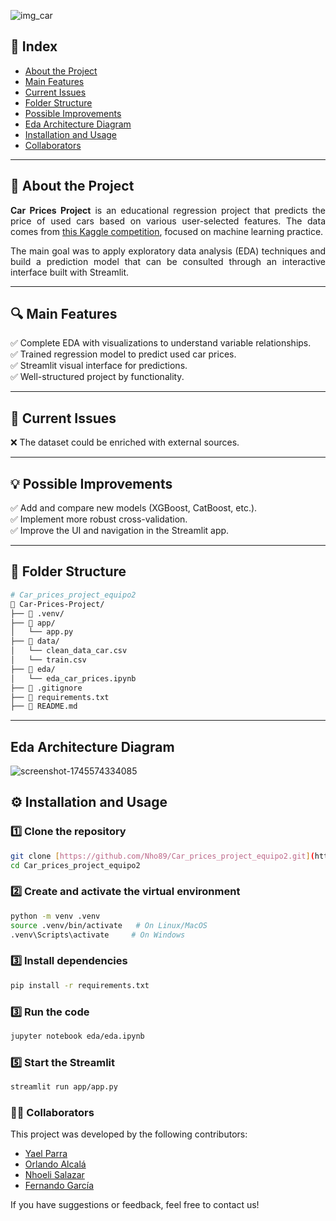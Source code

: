 ![img_car](<img/car_img.png>)

##  📌 Index
-  [About the Project](#-about-the-project)  
-  [Main Features](#-main-features)  
-  [Current Issues](#-current-issues)
-  [Folder Structure](#-folder-structure)
-  [Possible Improvements](#-possible-improvements)   
-  [Eda Architecture Diagram](#-Eda-Architecture-Diagram)   
-  [Installation and Usage](#-installation-and-usage)   
-  [Collaborators](#-collaborators)   

---

##  🚗 About the Project  

<div align="justify">

**Car Prices Project** is an educational regression project that predicts the price of used cars based on various user-selected features. The data comes from [this Kaggle competition](https://www.kaggle.com/competitions/playground-series-s4e9/overview), focused on machine learning practice.

The main goal was to apply exploratory data analysis (EDA) techniques and build a prediction model that can be consulted through an interactive interface built with Streamlit.

</div>

---

##  🔍 Main Features  
✅ Complete EDA with visualizations to understand variable relationships.  
✅ Trained regression model to predict used car prices.  
✅ Streamlit visual interface for predictions.  
✅ Well-structured project by functionality.  

---

##  🐞 Current Issues  
❌ The dataset could be enriched with external sources.  

---

##  💡 Possible Improvements  
✅ Add and compare new models (XGBoost, CatBoost, etc.).  
✅ Implement more robust cross-validation.  
✅ Improve the UI and navigation in the Streamlit app.  

---

##  📁 Folder Structure

```bash
# Car_prices_project_equipo2
📂 Car-Prices-Project/  
├── 📂 .venv/                   
├── 📂 app/                   
│   └── app.py              
├── 📂 data/   
│   └── clean_data_car.csv 
│   └── train.csv                
├── 📂 eda/                   
│   └── eda_car_prices.ipynb  
├── 📜 .gitignore  
├── 📜 requirements.txt  
├── 📜 README.md  
```
---

## Eda Architecture Diagram

![screenshot-1745574334085](https://github.com/user-attachments/assets/1e4f7f4c-4836-4952-b8e0-34653a8b3e4c)

## ⚙️ Installation and Usage

### 1️⃣ Clone the repository
```bash
git clone [https://github.com/Nho89/Car_prices_project_equipo2.git](https://github.com/Nho89/Car_prices_project_equipo2.git)
cd Car_prices_project_equipo2
```

### 2️⃣ Create and activate the virtual environment
```bash
python -m venv .venv
source .venv/bin/activate   # On Linux/MacOS
.venv\Scripts\activate     # On Windows
```

### 3️⃣ Install dependencies

```bash
pip install -r requirements.txt
```

### 3️⃣ Run the code
```bash
jupyter notebook eda/eda.ipynb
```

### 5️⃣ Start the Streamlit 

```bash
streamlit run app/app.py
```


### 🧑‍💻 Collaborators
This project was developed by the following contributors:  
- [Yael Parra](https://www.linkedin.com/in/yael-parra/)  
- [Orlando Alcalá](https://www.linkedin.com/in/orlando-david-71417411b/)   
- [Nhoeli Salazar](https://www.linkedin.com/in/nhoeli-salazar/)   
- [Fernando García](https://www.linkedin.com/in/fernandogarciacatalan/)  

If you have suggestions or feedback, feel free to contact us!

